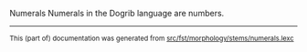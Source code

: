 Numerals
Numerals in the Dogrib language are numbers.

* * *

<small>This (part of) documentation was generated from [src/fst/morphology/stems/numerals.lexc](https://github.com/giellalt/lang-dgr/blob/main/src/fst/morphology/stems/numerals.lexc)</small>
